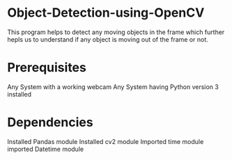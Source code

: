 # Object-Detection-using-OpenCV
This program helps to detect any moving objects in the frame which further hepls us to understand if any object is moving out of the frame or not.

# Prerequisites
Any System with a working webcam
Any System having Python version 3 installed

# Dependencies
Installed Pandas module
Installed cv2 module
Imported time module
imported Datetime module
